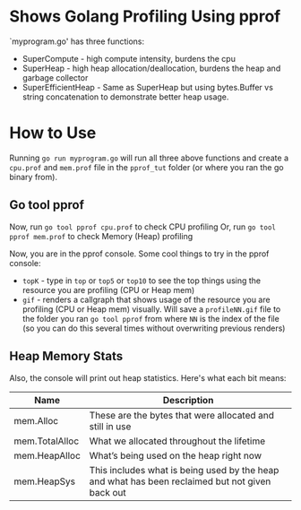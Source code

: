 # Shows Golang Profiling Using pprof

`myprogram.go' has three functions:

* SuperCompute - high compute intensity, burdens the cpu
* SuperHeap - high heap allocation/deallocation, burdens the heap and garbage collector
* SuperEfficientHeap - Same as SuperHeap but using bytes.Buffer vs string concatenation to demonstrate better heap usage.

# How to Use

Running `go run myprogram.go` will run all three above functions and create a `cpu.prof` and `mem.prof` file in the `pprof_tut` folder (or where you ran the go binary from).

## Go tool pprof
Now, run `go tool pprof cpu.prof` to check CPU profiling
Or, run `go tool pprof mem.prof` to check Memory (Heap) profiling

Now, you are in the pprof console. Some cool things to try in the pprof console:
* `topK` - type in `top` or `top5` or `top10` to see the top things using the resource you are profiling (CPU or Heap mem)
* `gif` - renders a callgraph that shows usage of the resource you are profiling (CPU or Heap mem) visually.  Will save a `profileNN.gif` file to the folder you ran `go tool pprof` from where `NN` is the index of the file (so you can do this several times without overwriting previous renders)

## Heap Memory Stats
Also, the console will print out heap statistics.  Here's what each bit means:

| Name | Description |
| ---- | ----------- |
| mem.Alloc | These are the bytes that were allocated and still in use |
| mem.TotalAlloc | What we allocated throughout the lifetime |
| mem.HeapAlloc | What’s being used on the heap right now |
| mem.HeapSys | This includes what is being used by the heap and what has been reclaimed but not given back out |
